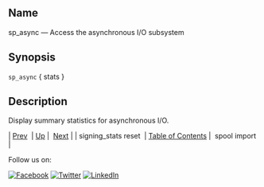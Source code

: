 <a name="console_commands.sp_async"></a>
## Name

sp_async — Access the asynchronous I/O subsystem

## Synopsis

`sp_async` { stats }

<a name="idp12865920"></a>
## Description

Display summary statistics for asynchronous I/O.

| [Prev](console_commands.signing_stats_reset.php)  | [Up](console.cmds.ref.php) |  [Next](console_commands.spool_import.php) |
| signing_stats reset  | [Table of Contents](index.php) |  spool import |

Follow us on:

[![Facebook](https://support.messagesystems.com/images/icon-facebook.png)](http://www.facebook.com/messagesystems) [![Twitter](https://support.messagesystems.com/images/icon-twitter.png)](http://twitter.com/#!/MessageSystems) [![LinkedIn](https://support.messagesystems.com/images/icon-linkedin.png)](http://www.linkedin.com/company/message-systems)